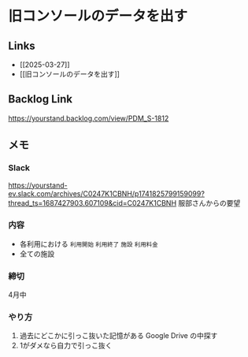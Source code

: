 # 旧コンソールのデータを出す

## Links

- [[2025-03-27]]
- [[旧コンソールのデータを出す]]

## Backlog Link

https://yourstand.backlog.com/view/PDM_S-1812

## メモ

### Slack

https://yourstand-ev.slack.com/archives/C0247K1CBNH/p1741825799159099?thread_ts=1687427903.607109&cid=C0247K1CBNH
服部さんからの要望

### 内容

- 各利用における `利用開始` `利用終了` `施設` `利用料金`
- 全ての施設

### 締切

4月中

### やり方

1. 過去にどこかに引っこ抜いた記憶がある Google Drive の中探す
2. 1がダメなら自力で引っこ抜く